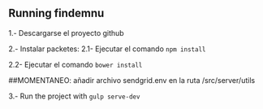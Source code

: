 ## Running findemnu

1.- Descargarse el proyecto github

2.- Instalar packetes:
2.1- Ejecutar el comando `npm install`

2.2- Ejecutar el comando `bower install`

##MOMENTANEO: añadir archivo sendgrid.env en la ruta /src/server/utils

3.- Run the project with `gulp serve-dev`
